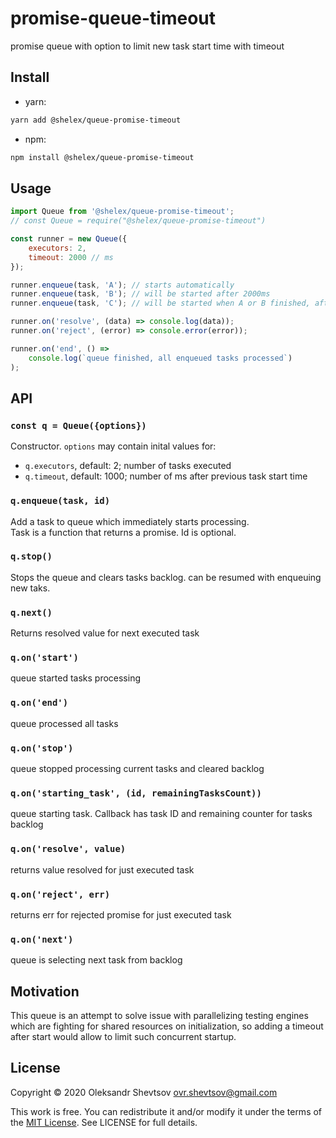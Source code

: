 # promise-queue-timeout

promise queue with option to limit new task start time with timeout

## Install

-   yarn:

```bash
yarn add @shelex/queue-promise-timeout
```

-   npm:

```bash
npm install @shelex/queue-promise-timeout
```

## Usage

```js
import Queue from '@shelex/queue-promise-timeout';
// const Queue = require("@shelex/queue-promise-timeout")

const runner = new Queue({
    executors: 2,
    timeout: 2000 // ms
});

runner.enqueue(task, 'A'); // starts automatically
runner.enqueue(task, 'B'); // will be started after 2000ms
runner.enqueue(task, 'C'); // will be started when A or B finished, after 2000ms from previous start

runner.on('resolve', (data) => console.log(data));
runner.on('reject', (error) => console.error(error));

runner.on('end', () =>
    console.log(`queue finished, all enqueued tasks processed`)
);
```

## API

### `const q = Queue({options})`

Constructor. `options` may contain inital values for:

-   `q.executors`, default: 2; number of tasks executed
-   `q.timeout`, default: 1000; number of ms after previous task start time

### `q.enqueue(task, id)`

Add a task to queue which immediately starts processing.  
Task is a function that returns a promise. Id is optional.

### `q.stop()`

Stops the queue and clears tasks backlog. can be resumed with enqueuing new taks.

### `q.next()`

Returns resolved value for next executed task

### `q.on('start')`

queue started tasks processing

### `q.on('end')`

queue processed all tasks

### `q.on('stop')`

queue stopped processing current tasks and cleared backlog

### `q.on('starting_task', (id, remainingTasksCount))`

queue starting task. Callback has task ID and remaining counter for tasks backlog

### `q.on('resolve', value)`

returns value resolved for just executed task

### `q.on('reject', err)`

returns err for rejected promise for just executed task

### `q.on('next')`

queue is selecting next task from backlog

## Motivation

This queue is an attempt to solve issue with parallelizing testing engines which are fighting for shared resources on initialization, so adding a timeout after start would allow to limit such concurrent startup.

## License

Copyright © 2020 Oleksandr Shevtsov <ovr.shevtsov@gmail.com>

This work is free. You can redistribute it and/or modify it under the
terms of the [MIT License](https://opensource.org/licenses/MIT).
See LICENSE for full details.
